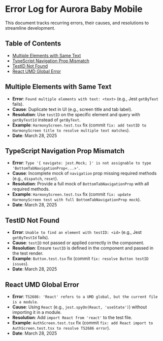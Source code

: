 # Error Log for Aurora Baby Mobile

This document tracks recurring errors, their causes, and resolutions to streamline development.

## Table of Contents
- [Multiple Elements with Same Text](#multiple-elements-with-same-text)
- [TypeScript Navigation Prop Mismatch](#typescript-navigation-prop-mismatch)
- [TestID Not Found](#testid-not-found)
- [React UMD Global Error](#react-umd-global-error)

## Multiple Elements with Same Text
- **Error**: `Found multiple elements with text: <text>` (e.g., Jest `getByText` fails).
- **Cause**: Duplicate text in UI (e.g., screen title and tab label).
- **Resolution**: Use `testID` on the specific element and query with `getByTestId` instead of `getByText`.
- **Example**: `HarmonyScreen.test.tsx` fix (commit `fix: add testID to HarmonyScreen title to resolve multiple text matches`).
- **Date**: March 28, 2025

## TypeScript Navigation Prop Mismatch
- **Error**: `Type '{ navigate: jest.Mock; }' is not assignable to type 'BottomTabNavigationProp<...>'`.
- **Cause**: Incomplete mock of `navigation` prop missing required methods (e.g., `dispatch`, `reset`).
- **Resolution**: Provide a full mock of `BottomTabNavigationProp` with all required methods.
- **Example**: `HarmonyScreen.test.tsx` fix (commit `fix: update HarmonyScreen test with full BottomTabNavigationProp mock`).
- **Date**: March 28, 2025

## TestID Not Found
- **Error**: `Unable to find an element with testID: <id>` (e.g., Jest `getByTestId` fails).
- **Cause**: `testID` not passed or applied correctly in the component.
- **Resolution**: Ensure `testID` is defined in the component and passed in the test render.
- **Example**: `Button.test.tsx` fix (commit `fix: resolve Button testID issues`).
- **Date**: March 28, 2025

## React UMD Global Error
- **Error**: `TS2686: 'React' refers to a UMD global, but the current file is a module`.
- **Cause**: Using `React` (e.g., `jest.spyOn(React, 'useState')`) without importing it in a module.
- **Resolution**: Add `import React from 'react'` to the test file.
- **Example**: `AuthScreen.test.tsx` fix (commit `fix: add React import to AuthScreen.test.tsx to resolve TS2686 error`).
- **Date**: March 28, 2025